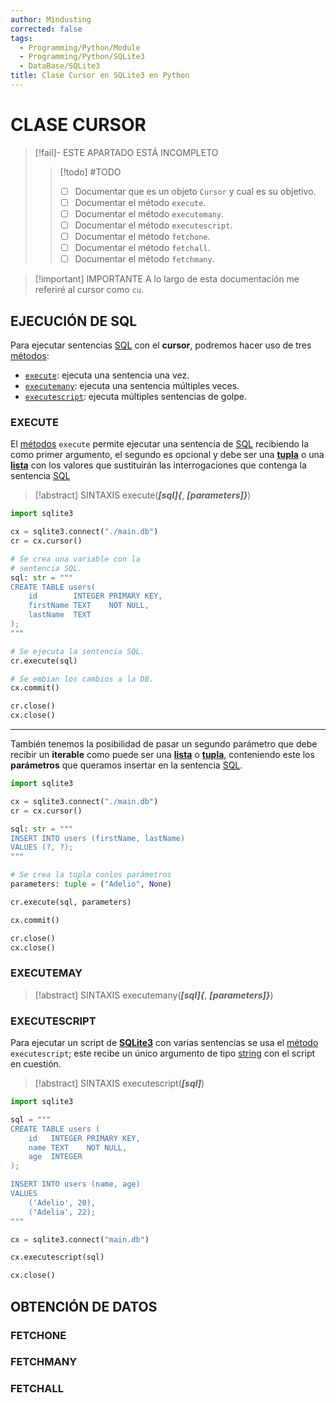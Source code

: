 ```yaml
---
author: Mindusting
corrected: false
tags:
  - Programming/Python/Module
  - Programming/Python/SQLite3
  - DataBase/SQLite3
title: Clase Cursor en SQLite3 en Python
---
```


# CLASE CURSOR

> [!fail]- ESTE APARTADO ESTÁ INCOMPLETO
> > [!todo] #TODO
> > - [ ] Documentar que es un objeto `Cursor` y cual es su objetivo.
> > - [ ] Documentar el método `execute`.
> > - [ ] Documentar el método `executemany`.
> > - [ ] Documentar el método `executescript`.
> > - [ ] Documentar el método `fetchone`.
> > - [ ] Documentar el método `fetchall`.
> > - [ ] Documentar el método `fetchmany`.

> [!important] IMPORTANTE
> A lo largo de esta documentación me referiré al cursor como `cu`.

## EJECUCIÓN DE SQL

Para ejecutar sentencias [SQL](../../db/sql/sql.md) con el **cursor**, podremos hacer uso de tres [métodos](../class/py_methods.md):

- [`execute`](#EXECUTE): ejecuta una sentencia una vez.
- [`executemany`](#EXECUTEMANY): ejecuta una sentencia múltiples veces.
- [`executescript`](#EXECUTESCRIPT): ejecuta múltiples sentencias de golpe.

### EXECUTE

El [métodos](../class/py_methods.md) `execute` permite ejecutar una sentencia de [SQL](../../db/sql/sql.md) recibiendo la como primer argumento, el segundo es opcional y debe ser una [**tupla**](../py_tuple.md) o una [**lista**](../py_list.md) con los valores que sustituirán las interrogaciones que contenga la sentencia [SQL](../../db/sql/sql.md)

> [!abstract] SINTAXIS
> execute(***\[sql\]\{***, ***\[parameters\]\}***)

```python
import sqlite3

cx = sqlite3.connect("./main.db")
cr = cx.cursor()

# Se crea una variable con la
# sentencia SQL.
sql: str = """
CREATE TABLE users(
    id        INTEGER PRIMARY KEY,
    firstName TEXT    NOT NULL,
    lastName  TEXT
);
"""

# Se ejecuta la sentencia SQL.
cr.execute(sql)

# Se embian los cambios a la DB.
cx.commit()

cr.close()
cx.close()
```

---

También tenemos la posibilidad de pasar un segundo parámetro que debe recibir un **iterable** como puede ser una [**lista**](../py_list.md) o [**tupla**](../py_tuple.md), conteniendo este los **parámetros** que queramos insertar en la sentencia [SQL](../../db/sql/sqlite3/sqlite3.md).

```python
import sqlite3

cx = sqlite3.connect("./main.db")
cr = cx.cursor()

sql: str = """
INSERT INTO users (firstName, lastName)
VALUES (?, ?);
"""

# Se crea la tupla conlos parámetros
parameters: tuple = ("Adelio", None)

cr.execute(sql, parameters)

cx.commit()

cr.close()
cx.close()
```

### EXECUTEMAY

> [!abstract] SINTAXIS
> executemany(***\[sql\]\{***, ***\[parameters\]\}***)

### EXECUTESCRIPT

Para ejecutar un script de [**SQLite3**](../../db/sql/sqlite3/sqlite3.md) con varias sentencias se usa el [método](../class/py_methods.md) `executescript`; este recibe un único argumento de tipo [string](../py_str.md) con el script en cuestión.

> [!abstract] SINTAXIS
> executescript(***\[sql\]***)

```python
import sqlite3

sql = """
CREATE TABLE users (
    id   INTEGER PRIMARY KEY,
    name TEXT    NOT NULL,
    age  INTEGER
);

INSERT INTO users (name, age)
VALUES
    ('Adelio', 20),
    ('Adelia', 22);
"""

cx = sqlite3.connect("main.db")

cx.executescript(sql)

cx.close()
```

## OBTENCIÓN DE DATOS

### FETCHONE

### FETCHMANY

### FETCHALL
